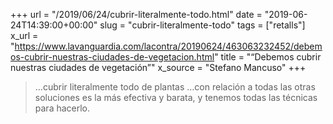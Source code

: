 +++
url = "/2019/06/24/cubrir-literalmente-todo.html"
date = "2019-06-24T14:39:00+00:00"
slug = "cubrir-literalmente-todo"
tags = ["retalls"]
x_url = "https://www.lavanguardia.com/lacontra/20190624/463063232452/debemos-cubrir-nuestras-ciudades-de-vegetacion.html"
title = "“Debemos cubrir nuestras ciudades de vegetación”"
x_source = "Stefano Mancuso"
+++

> …cubrir literalmente todo de plantas …con relación a todas las otras soluciones es la más efectiva y barata, y tenemos todas las técnicas para hacerlo.
